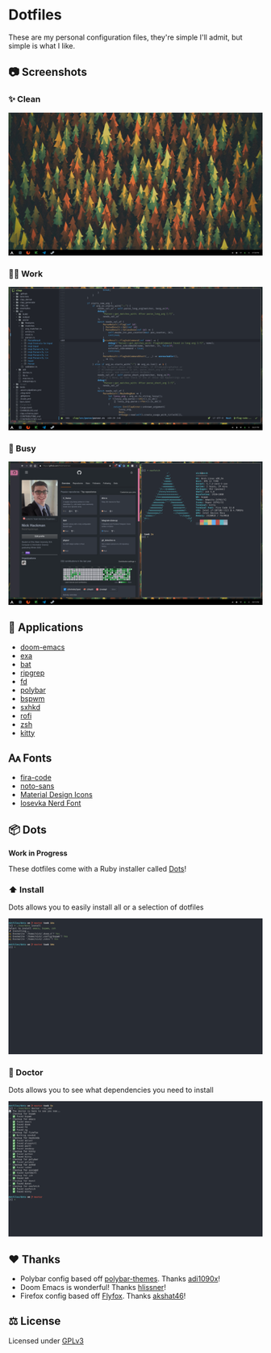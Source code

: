 # Dotfiles

These are my personal configuration files, they're simple I'll admit, but simple is what I like.

## 📷 Screenshots

### ✨ Clean

![Clean](./imgs/clean.png)

### 👨‍💻 Work

![Work](./imgs/work.png)

### 🚧 Busy

![Dirty](./imgs/dirty.png)

## 💾 Applications

- [doom-emacs](https://github.com/hlissner/doom-emacs)
- [exa](https://github.com/ogham/exa)
- [bat](https://github.com/sharkdp/bat)
- [ripgrep](https://github.com/BurntSushi/ripgrep)
- [fd](https://github.com/sharkdp/fd)
- [polybar](https://github.com/polybar/polybar)
- [bspwm](https://github.com/baskerville/bspwm)
- [sxhkd](https://github.com/baskerville/sxhkd)
- [rofi](https://github.com/davatorium/rofi)
- [zsh](http://www.zsh.org/)
- [kitty](https://github.com/kovidgoyal/kitty)

## 🗛 Fonts

- [fira-code](https://github.com/tonsky/FiraCode)
- [noto-sans](https://www.google.com/get/noto/)
- [Material Design Icons](https://github.com/Templarian/MaterialDesign)
- [Iosevka Nerd Font](https://github.com/ryanoasis/nerd-fonts)

## 📦 Dots

**Work in Progress**

These dotfiles come with a Ruby installer called [Dots](./dots)!

### ⬆️ Install

Dots allows you to easily install all or a selection of dotfiles

![Install all](./imgs/install_all.png)

### 🏥 Doctor

Dots allows you to see what dependencies you need to install

![Doctor](./imgs/doctor.png)

## ❤️ Thanks

- Polybar config based off [polybar-themes](https://github.com/adi1090x/polybar-themes#-polybar-10--dedistro-panels). Thanks [adi1090x](https://github.com/adi1090x)!
- Doom Emacs is wonderful! Thanks [hlissner](https://github.com/hlissner)!
- Firefox config based off [Flyfox](https://github.com/akshat46/FlyingFox). Thanks [akshat46](https://github.com/akshat46)!

## ⚖️ License

Licensed under [GPLv3](./LICENSE)
